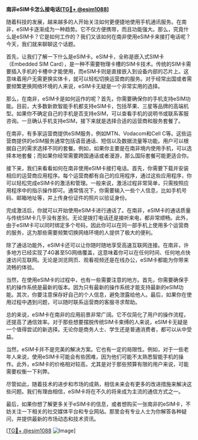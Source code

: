 **南非eSIM卡怎么接电话[[TG💪+ @esim1088](https://t.me/s/esim1088)]**

随着科技的发展，越来越多的人开始关注如何更便捷地使用手机通讯服务。在南非，eSIM卡逐渐成为一种趋势。它不仅方便携带，而且功能强大。那么，究竟什么是eSIM卡？它是如何工作的？我们又该如何在南非使用eSIM卡来接打电话呢？今天，我们就来聊聊这个话题。

首先，让我们了解一下什么是eSIM卡。eSIM卡，全称是嵌入式SIM卡（Embedded SIM Card），是一种不需要物理卡槽的SIM卡技术。传统的SIM卡需要插入手机的卡槽中才能使用，而eSIM卡则是直接嵌入到设备内部的芯片上。这意味着用户无需更换实体卡，就可以轻松切换运营商的服务。对于经常出国或者需要频繁更换网络环境的人来说，eSIM卡无疑是一个非常实用的选择。

那么，在南非，eSIM卡是如何运作的呢？首先，你需要确保你的手机支持eSIM功能。目前，大多数新款智能手机都支持eSIM卡，包括苹果、三星等品牌的高端机型。如果你不确定自己的手机是否支持eSIM，可以查看手机的说明书或联系客服咨询。一旦确认手机支持eSIM，接下来就是选择合适的运营商和服务套餐了。

在南非，有多家运营商提供eSIM服务，例如MTN、Vodacom和Cell C等。这些运营商提供的eSIM服务通常包括语音通话、短信以及数据流量等功能。用户可以根据自己的需求选择不同的套餐。例如，如果你主要是在南非境内使用手机，可以选择本地套餐；而如果你经常需要跨国通话或者漫游，那么国际套餐可能更适合你。

接下来，我们来看看如何在南非使用eSIM卡接打电话。首先，你需要下载并安装相应的运营商应用程序。每个运营商都有自己的应用程序，通过这些应用程序，你可以轻松完成eSIM卡的激活和管理。一般来说，激活过程非常简单，只需按照应用程序中的指示操作即可。通常情况下，你需要输入一些个人信息，比如手机号码、邮箱地址等，并上传身份证件的照片以验证身份。

完成激活后，你就可以开始使用eSIM卡进行通话了。在南非，eSIM卡的通话质量与传统SIM卡几乎没有差别。无论是拨打电话还是接听来电，都非常顺畅。此外，由于eSIM卡可以同时绑定多个号码，因此你可以在同一部手机上使用多个运营商的服务，这为那些需要频繁切换网络环境的人提供了极大的便利。

除了通话功能外，eSIM卡还可以让你随时随地享受高速互联网连接。在南非，许多地方已经实现了4G甚至5G网络覆盖，这意味着你可以在任何时间、任何地点快速访问互联网。无论是浏览网页、观看视频还是在线办公，eSIM卡都能为你带来流畅的体验。

当然，在使用eSIM卡的过程中，也有一些需要注意的地方。首先，你需要确保手机的操作系统是最新的版本。因为只有最新的操作系统才能支持最新的eSIM功能。其次，你要注意保存好自己的个人信息，避免泄露给他人。最后，如果你在使用过程中遇到问题，可以随时联系运营商的客服寻求帮助。

总的来说，eSIM卡在南非的应用前景非常广阔。它不仅简化了用户的操作流程，还提高了通信效率。对于那些想要摆脱传统SIM卡束缚的人来说，eSIM卡无疑是一个值得尝试的新选择。无论你是商务人士、学生还是普通消费者，都可以从中受益。

当然，eSIM卡并不是完美的解决方案。它也有一定的局限性。例如，对于一些老年人来说，使用eSIM卡可能会有些困难，因为他们可能不太熟悉智能手机的操作。此外，eSIM卡的价格相对较高，尤其是对于那些预算有限的用户来说，可能需要权衡一下利弊。

尽管如此，随着技术的进步和市场的成熟，相信未来会有更多的改进措施来解决这些问题。我们有理由相信，eSIM卡将在不久的将来成为主流的通信方式之一。

最后，如果你想了解更多关于eSIM卡的信息，或者想购买一张南非的eSIM卡，不妨关注一下相关的社交媒体平台和专业网站。那里会有专业人士为你解答各种疑问，并提供最新的市场动态和技术资讯。

[[TG💪+ @esim1088](https://t.me/s/esim1088) ![Image](https://i.postimg.cc/4NQfJmqS/Snipaste-2025-05-13-00-14-12.png)]